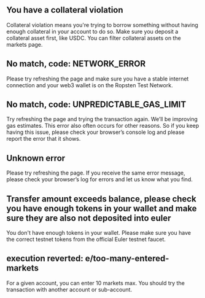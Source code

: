 ## You have a collateral violation

Collateral violation means you're trying to borrow something without having enough collateral in your account to do so. Make sure you deposit a collateral asset first, like USDC. You can filter collateral assets on the markets page.


## No match, code: NETWORK_ERROR

Please try refreshing the page and make sure you have a stable internet connection and your web3 wallet is on the Ropsten Test Network.


## No match, code: UNPREDICTABLE_GAS_LIMIT

Try refreshing the page and trying the transaction again. We’ll be improving gas estimates. This error also often occurs for other reasons. So if you keep having this issue, please check your browser’s console log and please report the error that it shows.


## Unknown error

Please try refreshing the page. If you receive the same error message, please check your browser’s log for errors and let us know what you find.


## Transfer amount exceeds balance, please check you have enough tokens in your wallet and make sure they are also not deposited into euler

You don't have enough tokens in your wallet. Please make sure you have the correct testnet tokens from the official Euler testnet faucet.


## execution reverted: e/too-many-entered-markets

For a given account, you can enter 10 markets max. You should try the transaction with another account or sub-account.

